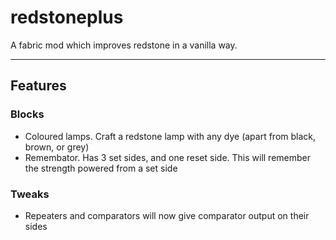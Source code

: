 # redstoneplus
A fabric mod which improves redstone in a vanilla way.

-----

## Features

### Blocks

- Coloured lamps. Craft a redstone lamp with any dye (apart from black, brown, or grey)
- Remembator. Has 3 set sides, and one reset side. This will remember the strength powered from a set side

### Tweaks
- Repeaters and comparators will now give comparator output on their sides